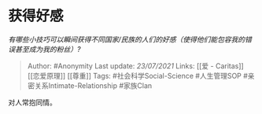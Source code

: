 # 获得好感
*有哪些小技巧可以瞬间获得不同国家/民族的人们的好感（使得他们能包容我的错误甚至成为我的粉丝）?*

> Author: #Anonymity
Last update: *23/07/2021* 
Links: [[爱 - Caritas]] [[恋爱原理]] [[尊重]]
Tags:  #社会科学Social-Science #人生管理SOP  #亲密关系Intimate-Relationship #家族Clan 

 
对人常抱同情。



